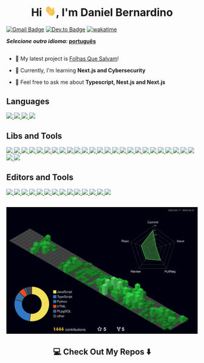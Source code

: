 <h1 align="center">Hi  <img src="https://github.com/ABSphreak/ABSphreak/blob/master/gifs/Hi.gif" width="30">, I'm Daniel Bernardino</h1>

[![Gmail Badge](https://img.shields.io/badge/-dn.danielbernardino@gmail.com-c14438?style=flat&logo=Gmail&logoColor=white)](mailto:dn.danielbernardino@gmail.com "Connect via Email")
[![Dev.to Badge](https://img.shields.io/badge/-daniel__bernardino-000000?style=flat&logo=dev.to&logoColor=white)](https://dev.to/daniel__bernardino/ "Follow on Dev.to")
[![wakatime](https://wakatime.com/badge/user/405812c5-287c-467b-acf7-6adc655d02a2.svg)](https://wakatime.com/@405812c5-287c-467b-acf7-6adc655d02a2)

<!-- 
[![Instagram Badge](https://img.shields.io/badge/-@daniel__bernardino-f25b85?style=flat&logo=Instagram&logoColor=white)](https://www.instagram.com/daniel__bernardino/ "Follow on Instagram")
[![Linkedin Badge](https://img.shields.io/badge/-Daniel-0072b1?style=flat&logo=Linkedin&logoColor=white)](https://www.linkedin.com/in/samujjwaal/ "Connect on LinkedIn")

<img align="right" src="https://media1.giphy.com/media/13HgwGsXF0aiGY/giphy.gif" /> 
-->

**_Selecione outro idioma:_ [português](https://github.com/daniel-bernardino747/daniel-bernardino747/blob/main/README-PT.md)**

##

- 🔭 My latest project is [Folhas Que Salvam](https://github.com/daniel-bernardino747/folhasquesalvam)!

- 🌱 Currently, I'm learning **Next.js and Cybersecurity**

- 💬 Feel free to ask me about **Typescript, Nest.js and Next.js**

<div>
  <div>
    <h2>Languages</h2>
    <div>
      <a href="http://www.python.org/" target="blank">
         <img src="https://img.shields.io/badge/-Python-yellow?style=for-the-badge&color=f1d356" /> 
      </a>
      <a href="https://developer.mozilla.org/pt-BR/docs/Web/HTML/" target="blank">
        <img src="https://img.shields.io/badge/-HTML-orange?style=for-the-badge&color=d84a2e" /> 
      </a>
      <a href="https://developer.mozilla.org/pt-BR/docs/Web/CSS" target="blank">
        <img src="https://img.shields.io/badge/-CSS-blue?style=for-the-badge&color=3173d9" /> 
      </a>
      <a href="https://developer.mozilla.org/pt-BR/docs/Web/JavaScript/" target="blank">
        <img src="https://img.shields.io/badge/-JavaScript-yellow?style=for-the-badge&color=e9d54c" /> 
      </a>
    </div>
  </div>
  
  <div>
    <h2>Libs and Tools</h2>
    <div>
      <a href="http://pt-br.reactjs.org/" target="blank">
         <img src="https://img.shields.io/badge/-React-blue?style=for-the-badge&color=5ed2f2" /> 
      </a>
      <a href="https://nodejs.org/en/" target="blank">
         <img src="https://img.shields.io/badge/-NodeJS-blue?style=for-the-badge&color=83ce3f" /> 
      </a>
      <a href="https://www.typescriptlang.org/" target="blank">
         <img src="https://img.shields.io/badge/-Typescript-blue?style=for-the-badge&color=007acc" /> 
      </a>
      <a href="https://expressjs.com/" target="blank">
         <img src="https://img.shields.io/badge/-express-blue?style=for-the-badge&color=fff" /> 
      </a>
      <a href="https://eslint.org/" target="blank">
         <img src="https://img.shields.io/badge/-Eslint-blue?style=for-the-badge&color=4c63ba" /> 
      </a>
      <a href="https://www.mongodb.com/home" target="blank">
         <img src="https://img.shields.io/badge/-mongodb-blue?style=for-the-badge&color=439934" /> 
      </a>
      <a href="https://www.postgresql.org/" target="blank">
         <img src="https://img.shields.io/badge/-postgresql-blue?style=for-the-badge&color=336791" /> 
      </a>
      <a href="https://tailwindcss.com/" target="blank">
         <img src="https://img.shields.io/badge/-tailwindcss-blue?style=for-the-badge&color=38b2ac" /> 
      </a>
      <a href="https://styled-components.com/" target="blank"> 
         <img src="https://img.shields.io/badge/-styled component-blue?style=for-the-badge&color=d87092" /> 
      </a>
      <a href="https://tanstack.com/query/latest" target="blank"> 
         <img src="https://img.shields.io/badge/-react query-blue?style=for-the-badge&color=ed6f37" /> 
      </a>
      <a href="https://nextjs.org/" target="blank"> 
         <img src="https://img.shields.io/badge/-next-blue?style=for-the-badge&color=000000" /> 
      </a>
      <a href="https://clerk.com/" target="blank"> 
         <img src="https://img.shields.io/badge/-clerk-blue?style=for-the-badge&color=202952" /> 
      </a>
      <a href=https://axios-http.com/ptbr/" target="blank"> 
         <img src="https://img.shields.io/badge/-tailwindcss-blue?style=for-the-badge&color=5c7ae3" /> 
      </a>
      <a href="https://developer.mozilla.org/en-US/docs/Web/API/fetch" target="blank"> 
         <img src="https://img.shields.io/badge/-fetch api-blue?style=for-the-badge&color=f5dd50" /> 
      </a>
      <a href="https://webpack.js.org/" target="blank"> 
         <img src="https://img.shields.io/badge/-webpack-blue?style=for-the-badge&color=75aec9" /> 
      </a>
      <a href="https://babeljs.io/" target="blank"> 
         <img src="https://img.shields.io/badge/-babel-blue?style=for-the-badge&color=f0db52" /> 
      </a>
      <a href="https://prettier.io/" target="blank"> 
         <img src="https://img.shields.io/badge/-prettier-blue?style=for-the-badge&color=1a2b33" /> 
      </a>
      <a href="https://storybook.js.org/" target="blank"> 
         <img src="https://img.shields.io/badge/-storybook-blue?style=for-the-badge&color=e45275" /> 
      </a>
      <a href="https://nestjs.com/" target="blank"> 
         <img src="https://img.shields.io/badge/-nest-blue?style=for-the-badge&color=df444f" /> 
      </a>
      <a href="https://www.prisma.io/" target="blank"> 
         <img src="https://img.shields.io/badge/-prisma-blue?style=for-the-badge&color=293547" /> 
      </a>
      <a href="https://mongoosejs.com/" target="blank"> 
         <img src="https://img.shields.io/badge/-mongoose-blue?style=for-the-badge&color=852018" /> 
      </a>
      <a href="https://aws.amazon.com/pt/?nc2=h_lg" target="blank"> 
         <img src="https://img.shields.io/badge/-aws-blue?style=for-the-badge&color=e5903f" /> 
      </a>
      <a href="https://redis.io/" target="blank"> 
         <img src="https://img.shields.io/badge/-redis-blue?style=for-the-badge&color=d8392c" /> 
      </a>
      <a href="https://www.docker.com/" target="blank"> 
         <img src="https://img.shields.io/badge/-docker-blue?style=for-the-badge&color=06488c" /> 
      </a>
      <a href="https://jwt.io/" target="blank"> 
         <img src="https://img.shields.io/badge/-jwt-blue?style=for-the-badge&color=00f2e8" /> 
      </a>
      <a href="https://oauth.net/" target="blank"> 
         <img src="https://img.shields.io/badge/-oauth-blue?style=for-the-badge&color=c3e04b" /> 
      </a>
      <a href="https://jestjs.io/pt-BR/" target="blank"> 
         <img src="https://img.shields.io/badge/-jest-blue?style=for-the-badge&color=47c439" /> 
      </a>
    </div>
  </div>
  
  
  
  
  
  <div>
    <h2>Editors and Tools</h2>
    <div>
      <a href="https://www.jetbrains.com/" target="blank">
         <img src="https://img.shields.io/badge/-jetbrains-blue?style=for-the-badge&color=000" /> 
      </a>
      <a href="https://code.visualstudio.com/" target="blank">
         <img src="https://img.shields.io/badge/-vscode-blue?style=for-the-badge&color=0176c6" /> 
      </a>
      <a href="https://git-scm.com/" target="blank">
         <img src="https://img.shields.io/badge/-git-blue?style=for-the-badge&color=f35034" /> 
      </a>
      <a href="https://www.figma.com/" target="blank">
         <img src="https://img.shields.io/badge/-figma-blue?style=for-the-badge&color=e864a1" /> 
      </a>
      <a href="https://jupyter.org/" target="blank">
         <img src="https://img.shields.io/badge/-jupiter-blue?style=for-the-badge&color=f3793a" /> 
      </a>
      <a href="https://www.mysql.com/" target="blank">
         <img src="https://img.shields.io/badge/-mysql-blue?style=for-the-badge&color=00618a" /> 
      </a>
      <a href="https://kernel.org/" target="blank">
         <img src="https://img.shields.io/badge/-linux-blue?style=for-the-badge&color=fed24e" /> 
      </a>
      <a href="https://www.notion.so/" target="blank"> 
         <img src="https://img.shields.io/badge/-notion-blue?style=for-the-badge&color=000000" /> 
      </a>
      <a href="https://trello.com/" target="blank"> 
         <img src="https://img.shields.io/badge/-trello-blue?style=for-the-badge&color=0175ba" /> 
      </a>
      <a href="https://www.atlassian.com/software/jira" target="blank"> 
         <img src="https://img.shields.io/badge/-jira-blue?style=for-the-badge&color=2270d4" /> 
      </a>
      <a href="https://asana.com/pt?noredirect" target="blank"> 
         <img src="https://img.shields.io/badge/-asana-blue?style=for-the-badge&color=ec6561" /> 
      </a>
      <a href="https://vercel.com/" target="blank"> 
         <img src="https://img.shields.io/badge/-vercel-blue?style=for-the-badge&color=000000" /> 
      </a>
      <a href="https://render.com/" target="blank"> 
         <img src="https://img.shields.io/badge/-render-blue?style=for-the-badge&color=171833" /> 
      </a>
      <a href="https://railway.app/" target="blank"> 
         <img src="https://img.shields.io/badge/-railway-blue?style=for-the-badge&color=fffeff" /> 
      </a>
    </div>
  </div>
</div>

##

![](./profile-3d-contrib/profile-night-green.svg)

<h2  align="center">💻 Check Out My Repos ⬇️ </h2>
